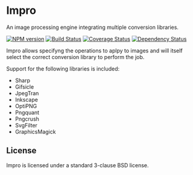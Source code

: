 # Impro

An image processing engine integrating multiple conversion libraries.

[![NPM version](https://badge.fury.io/js/impro.svg)](http://badge.fury.io/js/impro)
[![Build Status](https://travis-ci.org/papandreou/impro.svg?branch=master)](https://travis-ci.org/papandreou/impro)
[![Coverage Status](https://coveralls.io/repos/papandreou/impro/badge.svg)](https://coveralls.io/r/papandreou/impro)
[![Dependency Status](https://david-dm.org/papandreou/impro.svg)](https://david-dm.org/papandreou/impro)

Impro allows specifyng the operations to aplpy to images and will
itself select the correct conversion library to perform the job.

Support for the following libraries is included:

- Sharp
- Gifsicle
- JpegTran
- Inkscape
- OptiPNG
- Pngquant
- Pngcrush
- SvgFilter
- GraphicsMagick

## License

Impro is licensed under a standard 3-clause BSD license.
